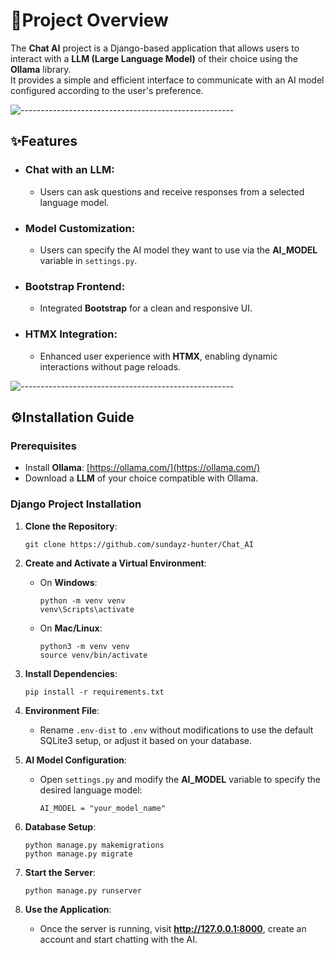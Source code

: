 # **📌Project Overview**
The **Chat AI** project is a Django-based application that allows users to interact with a **LLM (Large Language Model)** of their choice using the **Ollama** library.  
It provides a simple and efficient interface to communicate with an AI model configured according to the user's preference.

![-----------------------------------------------------](https://raw.githubusercontent.com/andreasbm/readme/master/assets/lines/aqua.png)

## **✨Features**
- ### **Chat with an LLM**: 
  - Users can ask questions and receive responses from a selected language model.
- ### **Model Customization**: 
  - Users can specify the AI model they want to use via the **AI_MODEL** variable in `settings.py`.
- ### **Bootstrap Frontend**: 
  - Integrated **Bootstrap** for a clean and responsive UI.
- ### **HTMX Integration**: 
  - Enhanced user experience with **HTMX**, enabling dynamic interactions without page reloads.

![-----------------------------------------------------](https://raw.githubusercontent.com/andreasbm/readme/master/assets/lines/aqua.png)

## **⚙️Installation Guide**

### **Prerequisites**
- Install **Ollama**: [https://ollama.com/](https://ollama.com/)
- Download a **LLM** of your choice compatible with Ollama.

### **Django Project Installation**

1. **Clone the Repository**:
   ```
   git clone https://github.com/sundayz-hunter/Chat_AI
   ```
   
2. **Create and Activate a Virtual Environment**:
   - On **Windows**:
     ```
     python -m venv venv
     venv\Scripts\activate
     ```
   - On **Mac/Linux**:
     ```
     python3 -m venv venv
     source venv/bin/activate
     ```

3. **Install Dependencies**:
   ```
   pip install -r requirements.txt
   ```

4. **Environment File**: 
   - Rename `.env-dist` to `.env` without modifications to use the default SQLite3 setup, or adjust it based on your database.
   

5. **AI Model Configuration**:
   - Open `settings.py` and modify the **AI_MODEL** variable to specify the desired language model:
     ```
     AI_MODEL = "your_model_name"
     ```

6. **Database Setup**:
   ```
   python manage.py makemigrations
   python manage.py migrate
   ```

7. **Start the Server**:
   ```
   python manage.py runserver
   ```

8. **Use the Application**:
   - Once the server is running, visit **http://127.0.0.1:8000**, create an account and start chatting with the AI.
